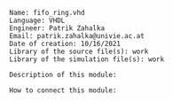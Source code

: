 
    Name: fifo_ring.vhd
    Language: VHDL
    Engineer: Patrik Zahalka 
    Email: patrik.zahalka@univie.ac.at
    Date of creation: 10/16/2021
    Library of the source file(s): work
    Library of the simulation file(s): work

    Description of this module: 

    How to connect this module: 
